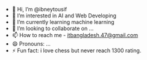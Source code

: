 - 👋 Hi, I’m @ibneytousif
- 👀 I’m interested in AI and Web Developing
- 🌱 I’m currently learning machine learning
- 💞️ I’m looking to collaborate on ...
- 📫 How to reach me - itbangladesh.47@gmail.com
- 😄 Pronouns: ...
- ⚡ Fun fact: i love chess but never reach 1300 rating. 

<!---
ibneytousif/ibneytousif is a ✨ special ✨ repository because its `README.md` (this file) appears on your GitHub profile.
You can click the Preview link to take a look at your changes.
--->
